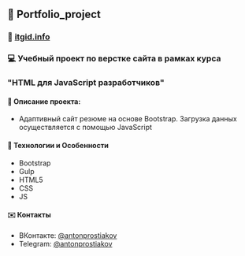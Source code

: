 
## :pushpin: Portfolio_project

### :link: [itgid.info](https://itgid.info/)

### :computer: Учебный проект по верстке сайта в рамках курса 
### "HTML для JavaScript разработчиков" 

#### :memo: Описание проекта: 

- Адаптивный сайт резюме на основе Bootstrap. Загрузка данных осуществляется с помощью JavaScript
 
#### :rocket: Технологии и Особенности
* Bootstrap
* Gulp 
* HTML5
* CSS 
* JS


#### :envelope: Контакты
* ВКонтакте: [@antonprostiakov](https://vk.com/tony7_the_human)
* Telegram: [@antonprostiakov](https://t.me/Tony7_The_Human)
